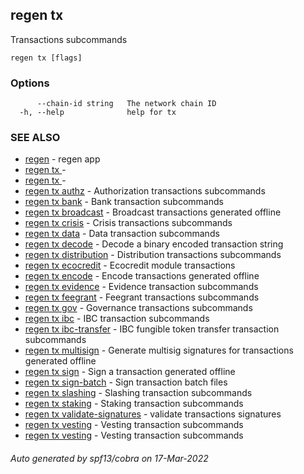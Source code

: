 ## regen tx

Transactions subcommands

```
regen tx [flags]
```

### Options

```
      --chain-id string   The network chain ID
  -h, --help              help for tx
```

### SEE ALSO

* [regen](regen.md)	 - regen app
* [regen tx ](regen_tx_.md)	 - 
* [regen tx ](regen_tx_.md)	 - 
* [regen tx authz](regen_tx_authz.md)	 - Authorization transactions subcommands
* [regen tx bank](regen_tx_bank.md)	 - Bank transaction subcommands
* [regen tx broadcast](regen_tx_broadcast.md)	 - Broadcast transactions generated offline
* [regen tx crisis](regen_tx_crisis.md)	 - Crisis transactions subcommands
* [regen tx data](regen_tx_data.md)	 - Data transaction subcommands
* [regen tx decode](regen_tx_decode.md)	 - Decode a binary encoded transaction string
* [regen tx distribution](regen_tx_distribution.md)	 - Distribution transactions subcommands
* [regen tx ecocredit](regen_tx_ecocredit.md)	 - Ecocredit module transactions
* [regen tx encode](regen_tx_encode.md)	 - Encode transactions generated offline
* [regen tx evidence](regen_tx_evidence.md)	 - Evidence transaction subcommands
* [regen tx feegrant](regen_tx_feegrant.md)	 - Feegrant transactions subcommands
* [regen tx gov](regen_tx_gov.md)	 - Governance transactions subcommands
* [regen tx ibc](regen_tx_ibc.md)	 - IBC transaction subcommands
* [regen tx ibc-transfer](regen_tx_ibc-transfer.md)	 - IBC fungible token transfer transaction subcommands
* [regen tx multisign](regen_tx_multisign.md)	 - Generate multisig signatures for transactions generated offline
* [regen tx sign](regen_tx_sign.md)	 - Sign a transaction generated offline
* [regen tx sign-batch](regen_tx_sign-batch.md)	 - Sign transaction batch files
* [regen tx slashing](regen_tx_slashing.md)	 - Slashing transaction subcommands
* [regen tx staking](regen_tx_staking.md)	 - Staking transaction subcommands
* [regen tx validate-signatures](regen_tx_validate-signatures.md)	 - validate transactions signatures
* [regen tx vesting](regen_tx_vesting.md)	 - Vesting transaction subcommands
* [regen tx vesting](regen_tx_vesting.md)	 - Vesting transaction subcommands

###### Auto generated by spf13/cobra on 17-Mar-2022
